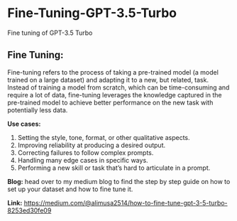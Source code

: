 # Fine-Tuning-GPT-3.5-Turbo
Fine tuning of GPT-3.5 Turbo

## Fine Tuning:

Fine-tuning refers to the process of taking a pre-trained model (a model trained on a large dataset) and adapting it to a new, but related, task. Instead of training a model from scratch, which can be time-consuming and require a lot of data, fine-tuning leverages the knowledge captured in the pre-trained model to achieve better performance on the new task with potentially less data.

**Use cases:**

1. Setting the style, tone, format, or other qualitative aspects.
2. Improving reliability at producing a desired output.
3. Correcting failures to follow complex prompts.
4. Handling many edge cases in specific ways.
5. Performing a new skill or task that’s hard to articulate in a prompt.

**Blog:**
head over to my medium blog to find the step by step guide on how to set up your dataset and how to fine tune it.

**Link:** https://medium.com/@alimusa2514/how-to-fine-tune-gpt-3-5-turbo-8253ed30fe09

